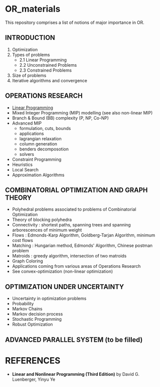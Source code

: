# OR_materials
This repository comprises a list of notions of major importance in OR.

## INTRODUCTION
  
  1. Optimization
  2. Types of problems
      + 2.1 Linear Programming
      + 2.2 Unconstrained Problems
      + 2.3 Constrained Problems
  3. Size of problems
  4. Iterative algorithms and convergence

## OPERATIONS RESEARCH

  - [Linear Programming](https://github.com/Jean-Giono/OR_materials/blob/main/Linear%20Programing)
  - Mixed Integer Programming (MIP) modelling (see also non-linear MIP)
  - Branch & Bound (BB) complexity (P, NP, Co-NP)
  - Advanced MIP
    + formulation, cuts, bounds
    + applications
    + lagrangian relaxation
    + column generation
    + benders decomposotion
    + solvers
   - Constraint Programming
   - Heuristics
   - Local Search
   - Approximation Algorithms

## COMBINATORIAL OPTIMIZATION AND GRAPH THEORY

  - Polyhedral problems associated to problems of Combinatorial Optimization
  - Theory of blocking polyhedra
  - Connectivity : shortest paths, spanning trees and spanning arborescences of minimum weight
  - Flows : Edmonds-Karp Algorithm, Goldberg-Tarjan Algorithm, minimum cost flows
  - Matching : Hungarian method, Edmonds' Algorithm, Chinese postman problem
  - Matroids : greedy algorithm, intersection of two matroids
  - Graph Coloring
  - Applications coming from various areas of Operations Research
  - See convex-optimization (non-linear optimization)

## OPTIMIZATION UNDER UNCERTAINTY

  - Uncertainty in optimization problems
  - Probability
  - Markov Chains
  - Markov decision process
  - Stochastic Programming
  - Robust Optimization
  
## ADVANCED PARALLEL SYSTEM (to be filled)


# REFERENCES
  
  - **Linear and Nonlinear Programming (Third Edition)** by David G. Luenberger, Yinyu Ye

